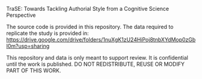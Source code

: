 TraSE: Towards Tackling Authorial Style from a Cognitive Science Perspective 

The source code is provided in this repository.
The data required to replicate the study is provided in: https://drive.google.com/drive/folders/1nuXgK1zU24HiPoj8tnbXYdMop0zGbI0m?usp=sharing

This repository and data is only meant to support review. It is confidential until the work is published. DO NOT REDISTRIBUTE, REUSE OR MODIFY PART OF THIS WORK.
